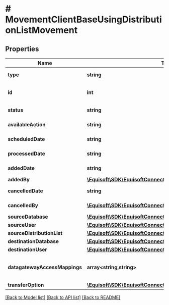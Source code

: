 # # MovementClientBaseUsingDistributionListMovement

## Properties

Name | Type | Description | Notes
------------ | ------------- | ------------- | -------------
**type** | **string** |  | [default to 'CLIENTBASE_USING_DISTLIST']
**id** | **int** | Unique numerical identifier. | [optional]
**status** | **string** | Movement status. | [optional]
**availableAction** | **string** | Available action. | [optional]
**scheduledDate** | **string** | Scheduled date. | [optional]
**processedDate** | **string** | Processed date. | [optional]
**addedDate** | **string** | Added date. | [optional]
**addedBy** | [**\Equisoft\SDK\EquisoftConnect\Model\MovementUser**](MovementUser.md) | Added by. | [optional]
**cancelledDate** | **string** | Cancelled date. | [optional]
**cancelledBy** | [**\Equisoft\SDK\EquisoftConnect\Model\MovementUser**](MovementUser.md) | Cancelled by. | [optional]
**sourceDatabase** | [**\Equisoft\SDK\EquisoftConnect\Model\MovementDatabase**](MovementDatabase.md) |  |
**sourceUser** | [**\Equisoft\SDK\EquisoftConnect\Model\MovementUser**](MovementUser.md) |  |
**sourceDistributionList** | [**\Equisoft\SDK\EquisoftConnect\Model\MovementDistributionList**](MovementDistributionList.md) |  | [optional]
**destinationDatabase** | [**\Equisoft\SDK\EquisoftConnect\Model\MovementDatabase**](MovementDatabase.md) |  |
**destinationUser** | [**\Equisoft\SDK\EquisoftConnect\Model\MovementUser**](MovementUser.md) |  |
**datagatewayAccessMappings** | **array<string,string>** | Data gateway access mapping. | [optional]
**transferOption** | [**\Equisoft\SDK\EquisoftConnect\Model\MovementTransferOption**](MovementTransferOption.md) |  |

[[Back to Model list]](../../README.md#models) [[Back to API list]](../../README.md#endpoints) [[Back to README]](../../README.md)
